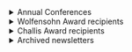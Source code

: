 <!-- this is out of date working on fixing it, remove this message when done -->
<!-- originally copied from https://secureau.imodules.com/s/965/Alumni.aspx?sid=965&gid=34&pgid=653&returnurl=https%3a%2f%2fsecureau.imodules.com%2f -->

<details markdown="1">
<summary>Annual Conferences</summary>

Year of conference and location

- **1991** - Sunriver, OR (29)
- **1992** - Whistler, BC, Canada (83)
- **1993** - Penn State University, PA (80)
- **1994** - Stanford University, Palo Alto, CA (96)
- **1995** - Whistler, BC, Canada (57)
- **1996** - Western Washington University, Bellingham WA (39)
- **1997** - University of Ottawa, Ottawa, ONT Canada (43)
- **1998** - University of California, Berkeley CA (56)
- **1999** - University of Michigan, Ann Arbor, MI (57)
- **2000** - Kansas City, MO (37)
- **2001** - Vancouver, BC Canada (45)
- **2002** - San Diego, CA (67)
- **2003** - Georgetown University Washington, DC (85)
- **2004** - Tampa, FL (56)
- **2005** - Champaign, IL (46)
- **2006** - Berkeley, CA (68)
- **2007** - Kingston, ON (59)
- **2008** - Philadelphia, PA (68)
- **2009** - Los Angeles, CA (84)
- **2010** - Chicago, IL (77)
- **2011** - Vancouver, BC
- **2012** - Boston, MA
- **2013** - Charlotte, NC
- **2014** - Dearborn, MI
- **2015** - New York City, NY
- **2016** - Long Beach, CA
- **2017** - Toronto, ON, Canada
</details>


<details markdown="1">
<summary>Wolfensohn Award recipients</summary>

- **1993** - Dr B.L (Lyn) Behrens (MBBS '64)
- **1994** - Dr Ernest A. Baja (BDS '57)
- **1995** - Dr June R.P. Ross (BSc '53, PhD Science '59, DSc '74)
- **1996** - Emeritus Prof Ronald N. Bracewell (BSc '41, BE Mech & Elec '43, ME '48)
- **1997** - Dr Clifford Kwan-Gett (BSc '55, BE Mech & Elect '57, MBBS '64)
- **1998** - Prof Enid Gilbert-Barness AO (MBBS '50, MD '83, MD '99)
- **1999** - Dr Bruce A. Bolt (Dip Ed '53, Sc '55, PhD Science '59, DSc '72, Professor Emeritus, UC Berkeley)
- **2000** - Gillian M Beattie (BSc '61)
- **2001** - Dr Thomas Dunn (BSc Hons '50, MSc '51, PhD)
- **2002** - Peter Farrell (BE '64)
- **2003** - Prof Ernest Newbrun (BDS '54, DSc '97, MSc, DMD, PhD)
- **2004** - Ian Campbell (BA '67)
- **2005** - Gerard Bassell (MBBS '73)
- **2006** - John McLenaghan AM (BEc '59)
- **2007** - Phillip H Smith (BE '50 DEng '97)
- **2008** - John C Semmler
- **2009** - Philip Minter AM (BSc Hons ’51)
- **2010** - Michael D Challis (BE(Civil) '54)
- **2011** - Ronald L Ettinger (BDS '66 MDS '70)
- **2012** - R. Julian C. Brown
- **2013** - Wanda M. Haschek-Hock
- **2014** - Graeme Goodsir	
- **2015** - Ramune Cobb
- **2016** - Virginia L Hood
- **2017** - Derek Raghavan
- **2018** - Timothy Potts
- **2022** - Charles Mackenzie
- **2024** - Geraldine Brooks
</details>

<details markdown="1">
<summary>Challis Award recipients</summary>

- **2012** – Portia Tierney McKenna* (BA ‘52) – Newsletter Editor  
- **2013** – Sonia Ettinger – Support of Annual Conference  
- **2014** – John McLenaghan, AM* (BEc ‘59) – Representative Officer in Australia  
- **2015** – Wolfgang Nadler – Official Photographer  
- **2016** – William Evans (BA ‘72, LLB ‘75) – Director, legal advisor, assistant secretary  
- **2017** – Miriam Waters – Alumni Relationship Advancement  
- **2022** – Barry Catchlove (MBBS ‘66) – Representative Officer in Australia  
- **2024** - Alexander Lancaster (BSc '91, BE Hons '94) - Secretary and Treasurer
</details>

<details markdown="1">
<summary>Archived newsletters</summary>

- [Fall 2011](/assets/downloads/newsletters/suguna-fall-2011.pdf)  
- [Summer 2014](/assets/downloads/newsletters/4202_suguna_newsletter_summer_2014_2oct_1_.pdf)  
</details>
